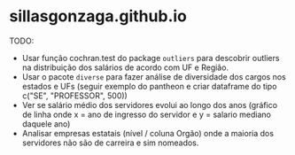 # sillasgonzaga.github.io

TODO:  
- Usar função cochran.test do package `outliers` para descobrir outliers na distribuição dos salários de acordo com UF e Região.
- Usar o pacote `diverse` para fazer análise de diversidade dos cargos nos estados e UFs (seguir exemplo do pantheon e criar dataframe do tipo c("SE", "PROFESSOR", 500))
- Ver se salário médio dos servidores evolui ao longo dos anos (gráfico de linha onde x = ano de ingresso do servidor e y = salario mediano daquele ano)
- Analisar empresas estatais (nível / coluna Orgão) onde a maioria dos servidores não são de carreira e sim nomeados.
